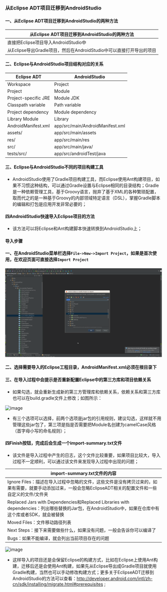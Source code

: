 ### 从Eclipse ADT项目迁移到AndroidStudio
#### 一、从Eclipse ADT项目迁移到AndroidStudio的两种方法

|从Eclipse ADT项目迁移到AndroidStudio的两种方法|
|------|
|直接把Eclipse项目导入AndroidStudio中|
|从Eclipse导出Gradle项目，然后在AndroidStudio中可以直接打开导出的项目|

#### 二、Eclipse与AndroidStudio项目结构对应的关系

|Eclipse ADT|AndroidStudio|
|------|------|
|Workspace|Project|
|Project|Module|
|Project-specific JRE|Module JDK|
|Classpath variable|Path variable|
|Project dependency|Module dependency|
|Library Module|Library|
|AndroidManifest.xml|app/src/main/AndroidManifest.xml|
|assets/|app/src/main/assets|
|res/|app/src/main/res|
|src/|app/src/main/java/|
|tests/src/|app/src/androidTest/java|

#### 三、Eclipse与AndroidStudio不同的项目构建工具

+  AndroidStudio使用了Gradle项目构建工具，而Eclipse使用Ant构建项目，如果不习惯这种结构，可以通过Gradle设置与Eclipse相同的目录结构；Gradle是一种依赖管理工具，基于Groovy语言，抛弃了基于XML的各种繁琐配置，取而代之的是一种基于Groovy的内部领域特定语言（DSL），掌握Gradle脚本的编辑和打包是应用开发非常必要的；

#### 四AndroidStudio快速导入Eclipse项目的方法

+ 该方法可以将Eclipse和Ant构建脚本快速转换到AndroidStudio上；

#### 导入步骤

#### 一、在AndroidStudio菜单栏选择`File->New->Import Project`，如果是首次使用，在欢迎页面可直接选择`Import Project`

![image](https://github.com/ningbaoqi/Tools/blob/master/gif/pic-53.jpg)

#### 二、选择需要导入的Eclipse工程目录，AndroidManifest.xml必须在根目录下

#### 三、在导入过程中会提示是否重新配置Eclipse中的第三方库和项目依赖关系

+ 如果勾选，就会重新生成新的第三方管理库和依赖关系，依赖关系和第三方库也可以在build.gradle文件上修改；如图所示：

![image](https://github.com/ningbaoqi/Tools/blob/master/gif/pic-54jpg)

+ 有三个选项可以选择，前两个选项是jar包的引用规则，建议勾选，这样就不用管理这些jar包了，第三项是指是否需要把Module名创建为camelCase风格（首字母小写的命名规则）；

#### 四Finish按钮，完成后会生成一个import-summary.txt文件

+ 该文件是导入过程中产生的日志，这个文件比较重要，如果项目比较大，导入过程不一定顺利，可以通过该文件来发现导入过程中出现的问题；

|import-summary.txt文件的内容|
|------|
|Ignore Files：描述在导入过程中忽略的文件，这些文件是没有拷贝过来的，如果有需要，就要手动添加过来，一般会忽略EclipseADT相关的配置文件和一些自定义的文件/文件夹|
|Replaced Jars with Dependencies和Replaced Libraries with dependencies：列出哪些替换的Jar包，在AndroidStudio中，如果在仓库中有这个库或者SDK，就会被替换|
|Moved Files：文件移动路径列表|
|Next Steps：接下来需要做些什么，如果没有问题，一般会告诉你可以编译了|
|Bugs：如果不能编译，就会列出当前项目存在的问题|

![image](https://github.com/ningbaoqi/Tools/blob/master/gif/pic-55jpg)

+ 这样导入的项目还是会保留Eclipse的构建方式，比如在Eclipse上使用Ant构建，迁移后还是会使用Ant构建，如果先从Eclipse导出成Gradle项目就使用Gradle构建，当然也可以手动修改构建方式；更多关于EclipseADT迁移到AndroidStudio的方法可以查看：http://developer.android.com/intl/zh-cn/sdk/installing/migrate.html#prerequisites ;
